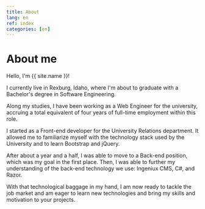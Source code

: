 ```yaml
---
title: About
lang: en
ref: index
categories: [en]
---
```

# About me

Hello, I'm {{ site.name }}!

I currently live in Rexburg, Idaho, where I'm about to graduate with a Bachelor's degree in Software Engineering.

Along my studies, I have been working as a Web Engineer for the university, accruing a total equivalent of four years of full-time employment within this role.

I started as a Front-end developer for the University Relations department. It allowed me to familiarize myself with the technology stack used by the University and to learn Bootstrap and jQuery.

After about a year and a half, I was able to move to a Back-end position, which was my goal in the first place. Then, I was able to further my understanding of the back-end technology we use: Ingeniux CMS, C#, and Razor.

With that technological baggage in my hand, I am now ready to tackle the job market and am eager to learn new technologies and bring my skills and motivation to your projects.
